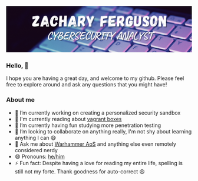 <img src="https://github.com/Zferg/zferg/blob/main/Github_Banner.png">

### Hello, 👋
I hope you are having a great day, and welcome to my github. Please feel free to explore around and ask any questions that you might have!

### About me

- 🔭 I’m currently working on creating a personalized security sandbox
- 📓 I'm currently reading about [vagrant boxes](https://www.vagrantup.com/)
- 🌱 I’m currently having fun studying more penetration testing
- 👯 I’m looking to collaborate on anything really, I'm not shy about learning anything I can 😅
- 💬 Ask me about [Warhammer AoS](https://www.games-workshop.com/en-US/Warhammer-Age-of-Sigmar) and anything else even remotely considered nerdy
- 😄 Pronouns: [he/him](https://pronoun.is/he)
- ⚡ Fun fact: Despite having a love for reading my entire life, spelling is still not my forte. Thank goodness for auto-correct 😆

